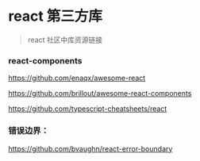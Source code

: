 # react 第三方库

> react 社区中库资源链接

### react-components

https://github.com/enaqx/awesome-react

https://github.com/brillout/awesome-react-components

https://github.com/typescript-cheatsheets/react

### 错误边界：

https://github.com/bvaughn/react-error-boundary

